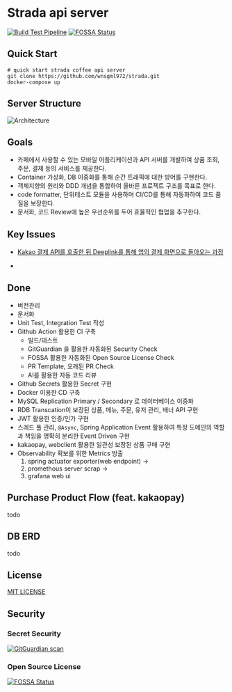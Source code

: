 # Strada api server

[![Build Test Pipeline](https://github.com/Coffee-Street/strada/workflows/build-test-pipeline/badge.svg)](https://github.com/Coffee-Street/strada/actions)
[![FOSSA Status](https://app.fossa.com/api/projects/git%2Bgithub.com%2Fwnsgml972%2Fstrada.svg?type=shield)](https://app.fossa.com/projects/git%2Bgithub.com%2Fwnsgml972%2Fstrada?ref=badge_shield)

## Quick Start

```shell script
# quick start strada coffee api server
git clone https://github.com/wnsgml972/strada.git
docker-compose up
```

## Server Structure

![Architecture](https://user-images.githubusercontent.com/34090998/173180518-cb23fa97-5e5d-42fa-9094-96970f864f11.png)


## Goals

* 카페에서 사용할 수 있는 모바일 어플리케이션과 API 서버를 개발하여 상품 조회, 주문, 결제 등의 서비스를 제공한다.
* Container 가상화, DB 이중화를 통해 순간 트래픽에 대한 방어를 구현한다.
* 객체지향의 원리와 DDD 개념을 통합하여 올바른 프로젝트 구조를 목표로 한다.
* code formatter, 단위테스트 모듈을 사용하며 CI/CD를 통해 자동화하여 코드 품질을 보장한다.
* 문서화, 코드 Review에 높은 우선순위를 두어 효율적인 협업을 추구한다.

## Key Issues

* [Kakao 결제 API를 호출한 뒤 Deeplink를 통해 앱의 결제 화면으로 돌아오는 과정](
https://github.com/Coffee-Street/Document/blob/master/tech-spec/KakaoPaymentTechSpec.md)

* 

## Done

- 버전관리
- 문서화
- Unit Test, Integration Test 작성
- Github Action 활용한 CI 구축
  - 빌드/테스트
  - GitGuardian 을 활용한 자동화된 Security Check
  - FOSSA 활용한 자동화된 Open Source License Check
  - PR Template, 오래된 PR Check
  - AI를 활용한 자동 코드 리뷰
- Github Secrets 활용한 Secret 구현
- Docker 이용한 CD 구축
- MySQL Replication Primary / Secondary 로 데이터베이스 이중화
- RDB Transcation이 보장된 상품, 메뉴, 주문, 유저 관리, 배너 API 구현
- JWT 활용한 인증/인가 구현
- 스레드 풀 관리, `@Async`, Spring Application Event 활용하여 특정 도메인의 역할과 책임을 명확히 분리한 Event Driven 구현
- kakaopay, webclient 활용한 일관성 보장된 상품 구매 구현
- Observability 확보를 위한 Metrics 방출
  1. spring actuator exporter(web endpoint) →
  2. promethous server scrap →
  3. grafana web ui


## Purchase Product Flow (feat. kakaopay)

todo

## DB ERD

todo

## License

[MIT LICENSE](https://github.com/Coffee-Street/strada/blob/master/LICENSE)

## Security

### Secret Security

[![GitGuardian scan](https://github.com/Coffee-Street/strada/actions/workflows/gg-shield-action.yml/badge.svg)](https://github.com/Coffee-Street/strada/actions/workflows/gg-shield-action.yml)

### Open Source License

[![FOSSA Status](https://app.fossa.com/api/projects/git%2Bgithub.com%2Fwnsgml972%2Fstrada.svg?type=large)](https://app.fossa.com/projects/git%2Bgithub.com%2Fwnsgml972%2Fstrada?ref=badge_large)
